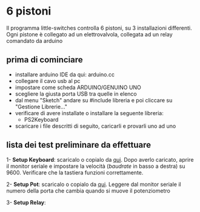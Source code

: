 # 6 pistoni
Il programma little-switches controlla 6 pistoni, su 3 installazioni differenti. Ogni pistone è collegato ad un elettrovalvola, collegata ad un relay comandato da arduino

## prima di cominciare
 - installare arduino IDE da qui: arduino.cc
 - collegare il cavo usb al pc
 - impostare come scheda ARDUINO/GENUINO UNO
 - scegliere la giusta porta USB tra quelle in elenco
 - dal menu "Sketch" andare su #include libreria e poi cliccare su "Gestione Librerie..."
 - verificare di avere installate o installare la seguente libreria:
 	- PS2Keyboard
 - scaricare i file descritti di seguito, caricarli e provarli uno ad uno

## lista dei test preliminare da effettuare
 1- **Setup Keyboard**: scaricalo o copialo da [qui](https://github.com/paolocavagnolo/plastik-art_democracy/little-swithces/1_setup-key/1_setup-key.ino). Dopo averlo caricato, aprire il monitor seriale e impostare la velocità (*baudrate* in basso a destra) su 9600. Verificare che la tastiera funzioni correttamente.


 2- **Setup Pot**: scaricalo o copialo da [qui](https://github.com/paolocavagnolo/plastik-art_democracy/little-swithces/2_setup-pot/2_setup-pot.ino). Leggere dal monitor seriale il numero della porta che cambia quando si muove il potenziometro

 3- **Setup Relay**: 



